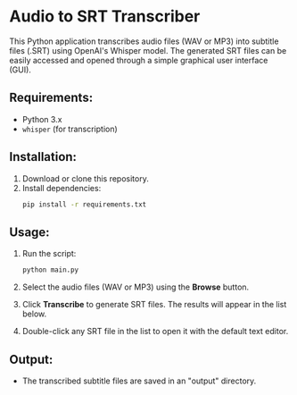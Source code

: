 # Audio to SRT Transcriber

This Python application transcribes audio files (WAV or MP3) into subtitle files (.SRT) using OpenAI's Whisper model. The generated SRT files can be easily accessed and opened through a simple graphical user interface (GUI).

## Requirements:
- Python 3.x
- `whisper` (for transcription)

## Installation:
1. Download or clone this repository.
2. Install dependencies:
    ```bash
    pip install -r requirements.txt
    ```
   
## Usage:
1. Run the script:
    ```bash
    python main.py
    ```

2. Select the audio files (WAV or MP3) using the **Browse** button.

3. Click **Transcribe** to generate SRT files. The results will appear in the list below.

4. Double-click any SRT file in the list to open it with the default text editor.

## Output:
- The transcribed subtitle files are saved in an "output" directory.

